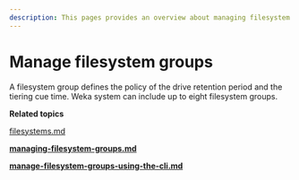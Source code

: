 ```yaml
---
description: This pages provides an overview about managing filesystem groups.
---
```


# Manage filesystem groups

A filesystem group defines the policy of the drive retention period and the tiering cue time. Weka system can include up to eight filesystem groups.



**Related topics**

[filesystems.md](../../overview/filesystems.md "mention")

****[managing-filesystem-groups.md](managing-filesystem-groups.md "mention")****

****[manage-filesystem-groups-using-the-cli.md](manage-filesystem-groups-using-the-cli.md "mention")****
